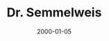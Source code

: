 ---
title: "Dr. Semmelweis"
image: "/projects/theatre/Semmelweis/Semmelweis.jpg"
detailPage: "/projects/theatre/Semmelweis/info.html"
playerIdx: 5
date: 2000-01-05
---